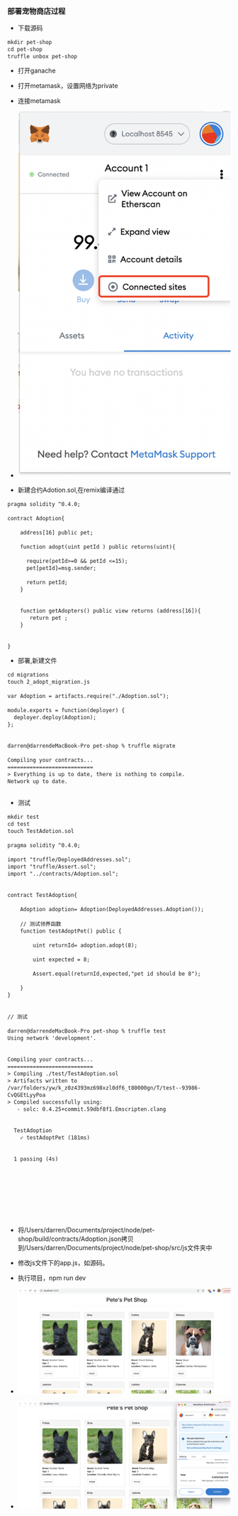 ### 部署宠物商店过程

- 下载源码
  
```
mkdir pet-shop
cd pet-shop
truffle unbox pet-shop 
```

- 打开ganache 
- 打开metamask，设置网络为private

- 连接metamask 

- ![image.png](./img/link.png)



- 新建合约Adotion.sol,在remix编译通过

```
pragma solidity ^0.4.0;

contract Adoption{

    address[16] public pet;

    function adopt(uint petId ) public returns(uint){

      require(petId>=0 && petId <=15);
      pet[petId]=msg.sender;

      return petId;
    }


    function getAdopters() public view returns (address[16]){
       return pet ;
    }


}
```

- 部署,新建文件

```
cd migrations 
touch 2_adopt_migration.js 

var Adoption = artifacts.require("./Adoption.sol");

module.exports = function(deployer) {
  deployer.deploy(Adoption);
};


darren@darrendeMacBook-Pro pet-shop % truffle migrate                              

Compiling your contracts...
===========================
> Everything is up to date, there is nothing to compile.
Network up to date.


```

- 测试 

```
mkdir test
cd test 
touch TestAdotion.sol

pragma solidity ^0.4.0;

import "truffle/DeployedAddresses.sol";
import "truffle/Assert.sol";
import "../contracts/Adoption.sol";


contract TestAdoption{

    Adoption adoption= Adoption(DeployedAddresses.Adoption());

    // 测试领养函数
    function testAdoptPet() public {

        uint returnId= adoption.adopt(8);

        uint expected = 8;

        Assert.equal(returnId,expected,"pet id should be 8");

    }
}


// 测试

darren@darrendeMacBook-Pro pet-shop % truffle test                                 
Using network 'development'.


Compiling your contracts...
===========================
> Compiling ./test/TestAdoption.sol
> Artifacts written to /var/folders/yw/k_z0z4393mz698xzl0df6_t80000gn/T/test--93986-CvQGEtLyyPoa
> Compiled successfully using:
   - solc: 0.4.25+commit.59dbf8f1.Emscripten.clang


  TestAdoption
    ✓ testAdoptPet (181ms)


  1 passing (4s)









```

- 将/Users/darren/Documents/project/node/pet-shop/build/contracts/Adoption.json拷贝到/Users/darren/Documents/project/node/pet-shop/src/js文件夹中

- 修改js文件下的app.js，如源码。


- 执行项目，npm run dev 

- ![image.png](./img/index.png)
- ![image.png](./img/adopted.png)